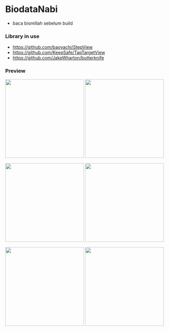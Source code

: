 # BiodataNabi

* baca bismillah sebelum build

### Library in use

* https://github.com/baoyachi/StepView
* https://github.com/KeepSafe/TapTargetView
* https://github.com/JakeWharton/butterknife

### Preview

<img src="https://github.com/alfianyusufabdullah/BiodataNabi/raw/master/app/preview/ss1.png" width="250"> <img src="https://github.com/alfianyusufabdullah/BiodataNabi/raw/master/app/preview/ss2.png" width="250">

<img src="https://github.com/alfianyusufabdullah/BiodataNabi/raw/master/app/preview/ss3.png" width="250"> <img src="https://github.com/alfianyusufabdullah/BiodataNabi/raw/master/app/preview/ss4.png" width="250">

<img src="https://github.com/alfianyusufabdullah/BiodataNabi/raw/master/app/preview/ss5.png" width="250"> <img src="https://github.com/alfianyusufabdullah/BiodataNabi/raw/master/app/preview/ss6.png" width="250">
